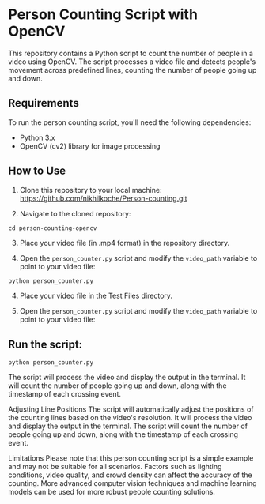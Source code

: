 # Person Counting Script with OpenCV

This repository contains a Python script to count the number of people in a video using OpenCV. The script processes a video file and detects people's movement across predefined lines, counting the number of people going up and down.

## Requirements

To run the person counting script, you'll need the following dependencies:

- Python 3.x
- OpenCV (cv2) library for image processing

## How to Use

1. Clone this repository to your local machine:
https://github.com/nikhilkoche/Person-counting.git

2. Navigate to the cloned repository:
```
cd person-counting-opencv
```

3. Place your video file (in .mp4 format) in the repository directory.

4. Open the `person_counter.py` script and modify the `video_path` variable to point to your video file:

```python
python person_counter.py
```

4. Place your video file in the Test Files directory.

5. Open the `person_counter.py` script and modify the `video_path` variable to point to your video file:




## Run the script:
```
python person_counter.py
```

The script will process the video and display the output in the terminal. It will count the number of people going up and down, along with the timestamp of each crossing event.

Adjusting Line Positions
The script will automatically adjust the positions of the counting lines based on the video's resolution. It will process the video and display the output in the terminal. The script will count the number of people going up and down, along with the timestamp of each crossing event.

Limitations
Please note that this person counting script is a simple example and may not be suitable for all scenarios. Factors such as lighting conditions, video quality, and crowd density can affect the accuracy of the counting. More advanced computer vision techniques and machine learning models can be used for more robust people counting solutions.
